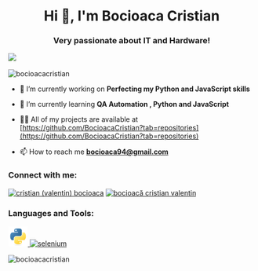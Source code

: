 <h1 align="center">Hi 👋, I'm Bocioaca Cristian</h1>
<h3 align="center">Very passionate about IT and Hardware!</h3>

<img src="https://i.pinimg.com/originals/e4/26/70/e426702edf874b181aced1e2fa5c6cde.gif">

<p align="left"> <img src="https://komarev.com/ghpvc/?username=bocioacacristian&label=Profile%20views&color=0e75b6&style=flat" alt="bocioacacristian" /> </p>

- 🔭 I’m currently working on **Perfecting my Python and JavaScript skills**

- 🌱 I’m currently learning **QA Automation , Python and JavaScript**

- 👨‍💻 All of my projects are available at [https://github.com/BocioacaCristian?tab=repositories](https://github.com/BocioacaCristian?tab=repositories)

- 📫 How to reach me **bocioaca94@gmail.com**

<h3 align="left">Connect with me:</h3>
<p align="left">
<a href="https://linkedin.com/in/cristian (valentin) bocioaca" target="blank"><img align="center" src="https://raw.githubusercontent.com/rahuldkjain/github-profile-readme-generator/master/src/images/icons/Social/linked-in-alt.svg" alt="cristian (valentin) bocioaca" height="30" width="40" /></a>
<a href="https://fb.com/bocioacă cristian valentin" target="blank"><img align="center" src="https://raw.githubusercontent.com/rahuldkjain/github-profile-readme-generator/master/src/images/icons/Social/facebook.svg" alt="bocioacă cristian valentin" height="30" width="40" /></a>
</p>

<h3 align="left">Languages and Tools:</h3>
<p align="left"> <a href="https://www.python.org" target="_blank" rel="noreferrer"> <img src="https://raw.githubusercontent.com/devicons/devicon/master/icons/python/python-original.svg" alt="python" width="40" height="40"/> </a> <a href="https://www.selenium.dev" target="_blank" rel="noreferrer"> <img src="https://raw.githubusercontent.com/detain/svg-logos/780f25886640cef088af994181646db2f6b1a3f8/svg/selenium-logo.svg" alt="selenium" width="40" height="40"/> </a> </p>

<p><img align="center" src="https://github-readme-stats.vercel.app/api/top-langs?username=bocioacacristian&show_icons=true&locale=en&layout=compact" alt="bocioacacristian" /></p>
